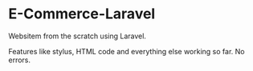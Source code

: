 # E-Commerce-Laravel
Websitem from the scratch using Laravel.

Features like stylus, HTML code and everything else working so far. No errors.
